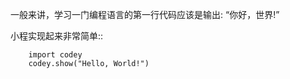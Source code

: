 一般来讲，学习一门编程语言的第一行代码应该是输出: “你好，世界!”

小程实现起来非常简单::

```
    import codey
    codey.show("Hello, World!")
```